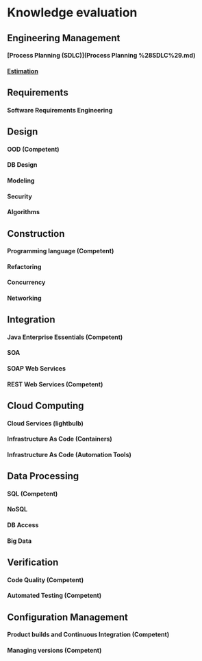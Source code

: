# Knowledge evaluation

## Engineering Management
#### [Process Planning (SDLC)](Process Planning %28SDLC%29.md)
#### [Estimation](Estimation.md)


## Requirements
#### Software Requirements Engineering

## Design
#### OOD (Competent)
#### DB Design
#### Modeling
#### Security
#### Algorithms

## Construction
#### Programming language (Competent)
#### Refactoring
#### Concurrency
#### Networking

## Integration
#### Java Enterprise Essentials (Competent)
#### SOA
#### SOAP Web Services
#### REST Web Services (Competent)

## Cloud Computing
#### Cloud Services (lightbulb)
#### Infrastructure As Code (Containers)
#### Infrastructure As Code (Automation Tools)

## Data Processing
#### SQL (Competent)
#### NoSQL
#### DB Access
#### Big Data

## Verification
#### Code Quality (Competent)
#### Automated Testing (Competent)

## Configuration Management
#### Product builds and Continuous Integration (Competent)
#### Managing versions (Competent)

